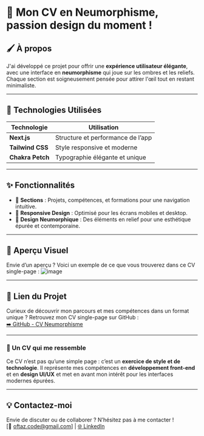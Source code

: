 # 💼 Mon CV en Neumorphisme, passion design du moment !

## 🖌️ À propos
J'ai développé ce projet pour offrir une **expérience utilisateur élégante**, avec une interface en **neumorphisme** qui joue sur les ombres et les reliefs. Chaque section est soigneusement pensée pour attirer l'œil tout en restant minimaliste.

---

## 🚀 Technologies Utilisées
| Technologie       | Utilisation                           |
|-------------------|---------------------------------------|
| **Next.js**       | Structure et performance de l’app    |
| **Tailwind CSS**  | Style responsive et moderne          |
| **Chakra Petch**  | Typographie élégante et unique       |

---

## ✨ Fonctionnalités
- 🎯 **Sections** : Projets, compétences, et formations pour une navigation intuitive.
- 📱 **Responsive Design** : Optimisé pour les écrans mobiles et desktop.
- 🌈 **Design Neumorphique** : Des éléments en relief pour une esthétique épurée et contemporaine.

---

## 📂 Aperçu Visuel
Envie d’un aperçu ? Voici un exemple de ce que vous trouverez dans ce CV single-page :
![image](https://github.com/user-attachments/assets/8d1ab9aa-d484-492c-b7a8-c6c3a61d7944)

---

## 🔗 Lien du Projet
Curieux de découvrir mon parcours et mes compétences dans un format unique ? Retrouvez mon CV single-page sur GitHub :  
[➡️ GitHub - CV Neumorphisme](https://github.com/SdevWeb7/cv-neumorphisme)

---

### 🌱 Un CV qui me ressemble
Ce CV n’est pas qu’une simple page : c’est un **exercice de style et de technologie**. Il représente mes compétences en **développement front-end** et en **design UI/UX** et met en avant mon intérêt pour les interfaces modernes épurées.

---

## 💡 Contactez-moi
Envie de discuter ou de collaborer ? N’hésitez pas à me contacter !  
[📧 oftaz.code@gmail.com] | [🌐 LinkedIn](https://www.linkedin.com/in/anastasia-davoz/)
